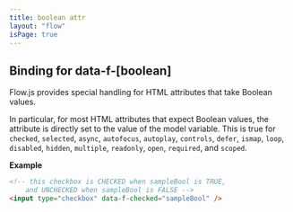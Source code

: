 ```yaml
---
title: boolean attr
layout: "flow"
isPage: true
---
```


## Binding for data-f-[boolean]

Flow.js provides special handling for HTML attributes that take Boolean values.

In particular, for most HTML attributes that expect Boolean values, the attribute is directly set to the value of the model variable. This is true for `checked`, `selected`, `async`, `autofocus`, `autoplay`, `controls`, `defer`, `ismap`, `loop`, `disabled`, `hidden`,  `multiple`, `readonly`, `open`, `required`, and `scoped`.

**Example**

```html
<!-- this checkbox is CHECKED when sampleBool is TRUE,
    and UNCHECKED when sampleBool is FALSE -->
<input type="checkbox" data-f-checked="sampleBool" />
```

